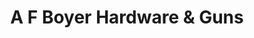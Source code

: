 ---
title: "A F Boyer Hardware & Guns"
url: /slatington/a-f-boyer-hardware-and-guns/
shop: hardware
---